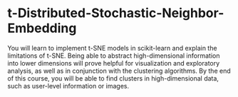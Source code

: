 # t-Distributed-Stochastic-Neighbor-Embedding
 You will learn to implement t-SNE models in scikit-learn and explain the limitations of t-SNE. Being able to abstract high-dimensional information into lower dimensions will prove helpful for visualization and exploratory analysis, as well as in conjunction with the clustering algorithms. By the end of this course, you will be able to find clusters in high-dimensional data, such as user-level information or images.
